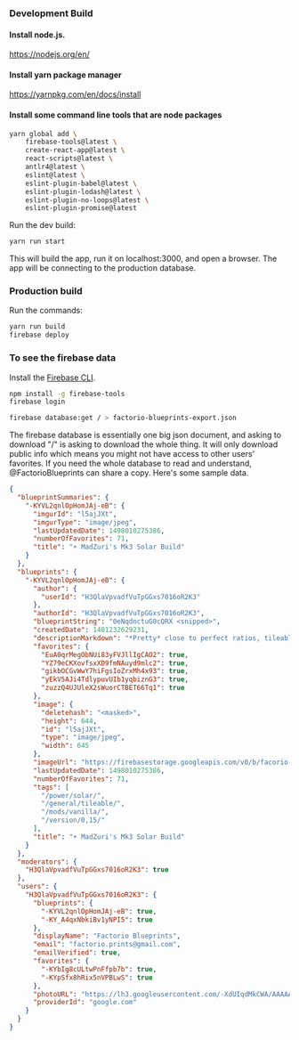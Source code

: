 ### Development Build

#### Install node.js.

https://nodejs.org/en/

#### Install yarn package manager

https://yarnpkg.com/en/docs/install

#### Install some command line tools that are node packages

```bash
yarn global add \
	firebase-tools@latest \
	create-react-app@latest \
	react-scripts@latest \
	antlr4@latest \
	eslint@latest \
	eslint-plugin-babel@latest \
	eslint-plugin-lodash@latest \
	eslint-plugin-no-loops@latest \
	eslint-plugin-promise@latest
```

Run the dev build:

```bash
yarn run start
```

This will build the app, run it on localhost:3000, and open a browser. The app will be connecting to the production database.

### Production build

Run the commands:

```bash
yarn run build
firebase deploy
```

### To see the firebase data

Install the [Firebase CLI](https://firebase.google.com/docs/cli/). 

```bash
npm install -g firebase-tools
firebase login
```

```bash
firebase database:get / > factorio-blueprints-export.json
```

The firebase database is essentially one big json document, and asking to download "/" is asking to download the whole thing. It will only download public info which means you might not have access to other users' favorites. If you need the whole database to read and understand, @FactorioBlueprints can share a copy. Here's some sample data.

```json
{
  "blueprintSummaries": {
    "-KYVL2qnlOpHomJAj-eB": {
      "imgurId": "l5ajJXt",
      "imgurType": "image/jpeg",
      "lastUpdatedDate": 1498010275386,
      "numberOfFavorites": 71,
      "title": "☀️ MadZuri's Mk3 Solar Build"
    }
  },
  "blueprints": {
    "-KYVL2qnlOpHomJAj-eB": {
      "author": {
        "userId": "H3QlaVpvadfVuTpGGxs7016oR2K3"
      },
      "authorId": "H3QlaVpvadfVuTpGGxs7016oR2K3",
      "blueprintString": "0eNqdnctuG0cQRX <snipped>",
      "createdDate": 1481232629231,
      "descriptionMarkdown": "*Pretty* close to perfect ratios, tileable, 100% space efficient.\n\nYou can remove the roboports and replace them with accumulators to improve the ratio.",
      "favorites": {
        "EuA0qrMegObNUi83yFVJllIgCAO2": true,
        "YZ79eCKXovfsxXD9fmNAuyd9mlc2": true,
        "gikbOCGvWwY7hiFgsIoZrxMh4x93": true,
        "yEkV5AJi4TdlypuvUIb1yqbiznG3": true,
        "zuzzQ4UJUleX2sWuorCTBET66Tq1": true
      },
      "image": {
        "deletehash": "<masked>",
        "height": 644,
        "id": "l5ajJXt",
        "type": "image/jpeg",
        "width": 645
      },
      "imageUrl": "https://firebasestorage.googleapis.com/v0/b/facorio-blueprints.appspot.com/o/Zuris_Solar_Layout%5B1%5D.jpg?alt=media&token=3494c5fe-1dbc-46c3-8d40-83751c7e07b7",
      "lastUpdatedDate": 1498010275386,
      "numberOfFavorites": 71,
      "tags": [
        "/power/solar/",
        "/general/tileable/",
        "/mods/vanilla/",
        "/version/0,15/"
      ],
      "title": "☀️ MadZuri's Mk3 Solar Build"
    }
  },
  "moderators": {
    "H3QlaVpvadfVuTpGGxs7016oR2K3": true
  },
  "users": {
    "H3QlaVpvadfVuTpGGxs7016oR2K3": {
      "blueprints": {
        "-KYVL2qnlOpHomJAj-eB": true,
        "-KY_A4qxNbkiBv1yNPI5": true
      },
      "displayName": "Factorio Blueprints",
      "email": "factorio.prints@gmail.com",
      "emailVerified": true,
      "favorites": {
        "-KYbIg8cULtwPnFfpb7b": true,
        "-KYpSfx8hRix5nVPBLwS": true
      },
      "photoURL": "https://lh3.googleusercontent.com/-XdUIqdMkCWA/AAAAAAAAAAI/AAAAAAAAAAA/4252rscbv5M/photo.jpg",
      "providerId": "google.com"
    }
  }
}
```

